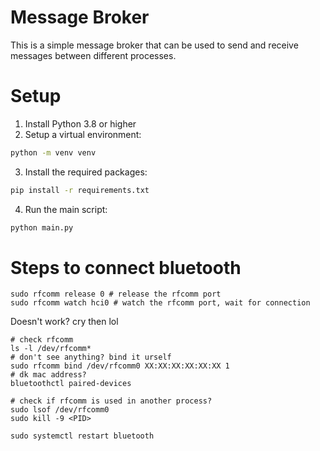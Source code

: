 # Message Broker

This is a simple message broker that can be used to send and receive messages between different processes.

# Setup

1. Install Python 3.8 or higher
2. Setup a virtual environment:

```bash
python -m venv venv
```

3. Install the required packages:

```bash
pip install -r requirements.txt
```

4. Run the main script:

```bash
python main.py
```

# Steps to connect bluetooth
```
sudo rfcomm release 0 # release the rfcomm port
sudo rfcomm watch hci0 # watch the rfcomm port, wait for connection
```
Doesn't work? cry then lol
```
# check rfcomm
ls -l /dev/rfcomm*
# don't see anything? bind it urself
sudo rfcomm bind /dev/rfcomm0 XX:XX:XX:XX:XX:XX 1
# dk mac address?
bluetoothctl paired-devices

# check if rfcomm is used in another process?
sudo lsof /dev/rfcomm0
sudo kill -9 <PID>

sudo systemctl restart bluetooth


```
